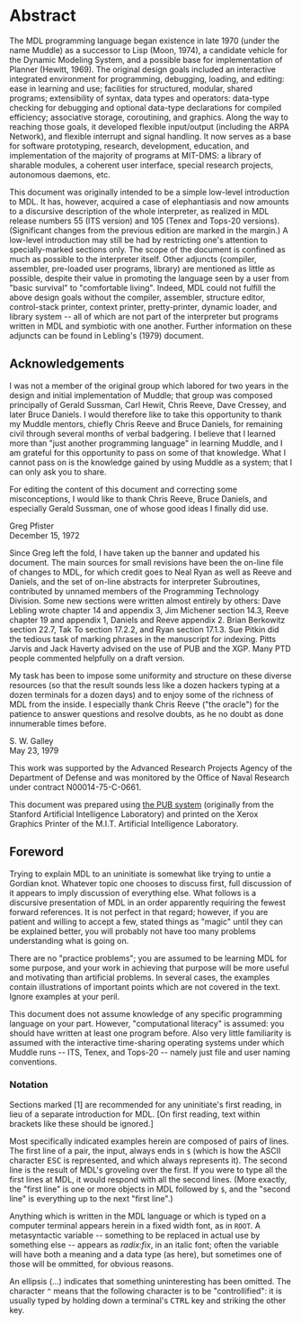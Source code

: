 # Abstract

The MDL programming language began existence in late 1970 (under the 
name Muddle) as a successor to Lisp (Moon, 1974), a candidate vehicle 
for the Dynamic Modeling System, and a possible base for 
implementation of Planner (Hewitt, 1969). The original design goals 
included an interactive integrated environment for programming, 
debugging, loading, and editing: ease in learning and use; facilities 
for structured, modular, shared programs; extensibility of syntax, 
data types and operators: data-type checking for debugging and 
optional data-type declarations for compiled efficiency; associative 
storage, coroutining, and graphics. Along the way to reaching those 
goals, it developed flexible input/output (including the ARPA 
Network), and flexible interrupt and signal handling. It now serves as 
a base for software prototyping, research, development, education, and 
implementation of the majority of programs at MIT-DMS: a library of 
sharable modules, a coherent user interface, special research 
projects, autonomous daemons, etc.

This document was originally intended to be a simple low-level 
introduction to MDL. It has, however, acquired a case of elephantiasis 
and now amounts to a discursive description of the whole interpreter, 
as realized in MDL release numbers 55 (ITS version) and 105 (Tenex and 
Tops-20 versions). (Significant changes from the previous edition are 
marked in the margin.) A low-level introduction may still be had by 
restricting one's attention to specially-marked sections only. The 
scope of the document is confined as much as possible to the 
interpreter itself. Other adjuncts (compiler, assembler, pre-loaded 
user programs, library) are mentioned as little as possible, despite 
their value in promoting the language seen by a user from "basic 
survival" to "comfortable living". Indeed, MDL could not fulfill the 
above design goals without the compiler, assembler, structure editor, 
control-stack printer, context printer, pretty-printer, dynamic 
loader, and library system -- all of which are not part of the 
interpreter but programs written in MDL and symbiotic with one 
another. Further information on these adjuncts can be found in 
Lebling's (1979) document.

## Acknowledgements

I was not a member of the original group which labored for two years 
in the design and initial implementation of Muddle; that group was 
composed principally of Gerald Sussman, Carl Hewit, Chris Reeve, Dave 
Cressey, and later Bruce Daniels. I would therefore like to take this 
opportunity to thank my Muddle mentors, chiefly Chris Reeve and Bruce 
Daniels, for remaining civil through several months of verbal 
badgering. I believe that I learned more than "just another 
programming language" in learning Muddle, and I am grateful for this 
opportunity to pass on some of that knowledge. What I cannot pass on 
is the knowledge gained by using Muddle as a system; that I can only 
ask you to share.

For editing the content of this document and correcting some 
misconceptions, I would like to thank Chris Reeve, Bruce Daniels, and 
especially Gerald Sussman, one of whose good ideas I finally did use.

Greg Pfister  
December 15, 1972

Since Greg left the fold, I have taken up the banner and updated his 
document. The main sources for small revisions have been the on-line 
file of changes to MDL, for which credit goes to Neal Ryan as well as 
Reeve and Daniels, and the set of on-line abstracts for interpreter 
Subroutines, contributed by unnamed members of the Programming 
Technology Division. Some new sections were written almost entirely by 
others: Dave Lebling wrote chapter 14 and appendix 3, Jim Michener 
section 14.3, Reeve chapter 19 and appendix 1, Daniels and Reeve 
appendix 2. Brian Berkowitz section 22.7, Tak To section 17.2.2, and 
Ryan section 17.1.3. Sue Pitkin did the tedious task of marking 
phrases in the manuscript for indexing. Pitts Jarvis and Jack Haverty 
advised on the use of PUB and the XGP. Many PTD people commented 
helpfully on a draft version.

My task has been to impose some uniformity and structure on these 
diverse resources (so that the result sounds less like a dozen hackers 
typing at a dozen terminals for a dozen days) and to enjoy some of the 
richness of MDL from the inside. I especially thank Chris Reeve ("the 
oracle") for the patience to answer questions and resolve doubts, as 
he no doubt as done innumerable times before.

S. W. Galley  
May 23, 1979

This work was supported by the Advanced Research Projects Agency of 
the Department of Defense and was monitored by the Office of Naval 
Research under contract N00014-75-C-0661.

This document was prepared using [the PUB
system](http://www.nomodes.com/pub_manual.html) (originally from the
Stanford Artificial Intelligence Laboratory) and printed on the Xerox
Graphics Printer of the M.I.T. Artificial Intelligence Laboratory.

## Foreword

Trying to explain MDL to an uninitiate is somewhat like trying to 
untie a Gordian knot. Whatever topic one chooses to discuss first, 
full discussion of it appears to imply discussion of everything else. 
What follows is a discursive presentation of MDL in an order 
apparently requiring the fewest forward references. It is not perfect 
in that regard; however, if you are patient and willing to accept a 
few, stated things as "magic" until they can be explained better, you 
will probably not have too many problems understanding what is going 
on.

There are no "practice problems"; you are assumed to be learning MDL 
for some purpose, and your work in achieving that purpose will be more 
useful and motivating than artificial problems. In several cases, the 
examples contain illustrations of important points which are not 
covered in the text. Ignore examples at your peril.

This document does not assume knowledge of any specific programming
language on your part. However, "computational literacy" is assumed:
you should have written at least one program before. Also very little
familiarity is assumed with the interactive time-sharing operating
systems under which Muddle runs -- ITS, Tenex, and Tops-20 -- namely
just file and user naming conventions.

### Notation

Sections marked [1] are recommended for any uninitiate's first 
reading, in lieu of a separate introduction for MDL. [On first 
reading, text within brackets like these should be ignored.]

Most specifically indicated examples herein are composed of pairs of 
lines. The first line of a pair, the input, always ends in `$` (which 
is how the ASCII character <kbd>ESC</kbd> is represented, and which 
always represents it). The second line is the result of MDL's 
groveling over the first. If you were to type all the first lines at 
MDL, it would respond with all the second lines. (More exactly, the 
"first line" is one or more objects in MDL followed by `$`, and the 
"second line" is everything up to the next "first line".)

Anything which is written in the MDL language or which is typed on a 
computer terminal appears herein in a fixed width font, as in 
`ROOT`. A metasyntactic variable -- something to be replaced in actual 
use by something else -- appears as *radix:fix*, in an italic font; 
often the variable will have both a meaning and a data type (as here), 
but sometimes one of those will be ommitted, for obvious reasons.

An ellipsis (...) indicates that something uninteresting has been 
omitted. The character `^` means that the following character is to be 
"controllified": it is usually typed by holding down a terminal's 
<kbd>CTRL</kbd> key and striking the other key.
